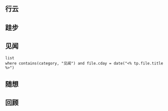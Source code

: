 ## 行云

## 跬步

## 见闻
```dataview
list
where contains(category, "见闻") and file.cday = date("<% tp.file.title %>")
```


## 随想

## 回顾
